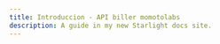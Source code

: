 ```yaml
---
title: Introduccion - API biller momotolabs
description: A guide in my new Starlight docs site.
---
```


